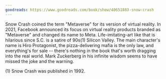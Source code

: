 ```yaml
---
goodreads: https://www.goodreads.com/book/show/40651883-snow-crash
---
```


Snow Crash coined the term "Metaverse" for its version of virtual reality.
In 2021, Facebook announced its focus on virtual reality products branded as "Metaverse" and changed its name to Meta.
Life-imitating-art like that is hilarious since S.C. is a satire of 90s(1) Silicon Valley.
The main character's name is Hiro Protagonist, the pizza-delivering mafia is the only law, and everything's for sale -- there's nothing in the book that's worth dragging into the real world.
Mark Zuckerberg in his infinite wisdom seems to have missed the joke and the warning.

(1) Snow Crash was published in 1992.
